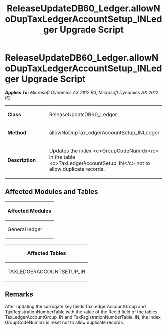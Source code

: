 ﻿---
title: ReleaseUpdateDB60_Ledger.allowNoDupTaxLedgerAccountSetup_INLedger Upgrade Script
TOCTitle: ReleaseUpdateDB60_Ledger.allowNoDupTaxLedgerAccountSetup_INLedger Upgrade Script
ms:assetid: f6095239-8d93-5455-c7e6-bf622de40308
ms:mtpsurl: https://msdn.microsoft.com/en-us/library/JJ737585(v=AX.60)
ms:contentKeyID: 49712278
ms.date: 05/18/2015
mtps_version: v=AX.60
---

# ReleaseUpdateDB60\_Ledger.allowNoDupTaxLedgerAccountSetup\_INLedger Upgrade Script 


_**Applies To:** Microsoft Dynamics AX 2012 R3, Microsoft Dynamics AX 2012 R2_

<table>
<colgroup>
<col style="width: 50%" />
<col style="width: 50%" />
</colgroup>
<tbody>
<tr class="odd">
<td><p><strong>Class</strong></p></td>
<td><p>ReleaseUpdateDB60_Ledger</p></td>
</tr>
<tr class="even">
<td><p><strong>Method</strong></p></td>
<td><p>allowNoDupTaxLedgerAccountSetup_INLedger</p></td>
</tr>
<tr class="odd">
<td><p><strong>Description</strong></p></td>
<td><p>Updates the index &lt;c&gt;GroupCodeNumIdx&lt;/c&gt; in the table &lt;c&gt;TaxLedgerAccountSetup_IN&lt;/c&gt; not to allow duplicate records.</p></td>
</tr>
</tbody>
</table>


## Affected Modules and Tables

<table>
<colgroup>
<col style="width: 100%" />
</colgroup>
<thead>
<tr class="header">
<th><p>Affected Modules</p></th>
</tr>
</thead>
<tbody>
<tr class="odd">
<td><p>General ledger</p></td>
</tr>
</tbody>
</table>


<table>
<colgroup>
<col style="width: 100%" />
</colgroup>
<thead>
<tr class="header">
<th><p>Affected Tables</p></th>
</tr>
</thead>
<tbody>
<tr class="odd">
<td><p>TAXLEDGERACCOUNTSETUP_IN</p></td>
</tr>
</tbody>
</table>


## Remarks

After updating the surrogate key fields TaxLedgerAccountGroup and TaxRegistrationNumberTable with the value of the RecId field of the tables TaxLedgerAccountGroup\_IN and TaxRegistrationNumberTable\_IN, the index GroupCodeNumIdx is reset not to allow duplicate records.

  


